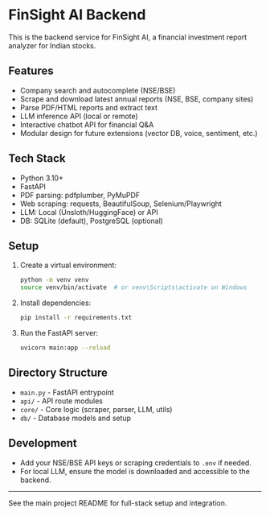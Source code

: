 # FinSight AI Backend

This is the backend service for FinSight AI, a financial investment report analyzer for Indian stocks.

## Features
- Company search and autocomplete (NSE/BSE)
- Scrape and download latest annual reports (NSE, BSE, company sites)
- Parse PDF/HTML reports and extract text
- LLM inference API (local or remote)
- Interactive chatbot API for financial Q&A
- Modular design for future extensions (vector DB, voice, sentiment, etc.)

## Tech Stack
- Python 3.10+
- FastAPI
- PDF parsing: pdfplumber, PyMuPDF
- Web scraping: requests, BeautifulSoup, Selenium/Playwright
- LLM: Local (Unsloth/HuggingFace) or API
- DB: SQLite (default), PostgreSQL (optional)

## Setup
1. Create a virtual environment:
   ```bash
   python -m venv venv
   source venv/bin/activate  # or venv\Scripts\activate on Windows
   ```
2. Install dependencies:
   ```bash
   pip install -r requirements.txt
   ```
3. Run the FastAPI server:
   ```bash
   uvicorn main:app --reload
   ```

## Directory Structure
- `main.py` - FastAPI entrypoint
- `api/` - API route modules
- `core/` - Core logic (scraper, parser, LLM, utils)
- `db/` - Database models and setup

## Development
- Add your NSE/BSE API keys or scraping credentials to `.env` if needed.
- For local LLM, ensure the model is downloaded and accessible to the backend.

---

See the main project README for full-stack setup and integration. 
